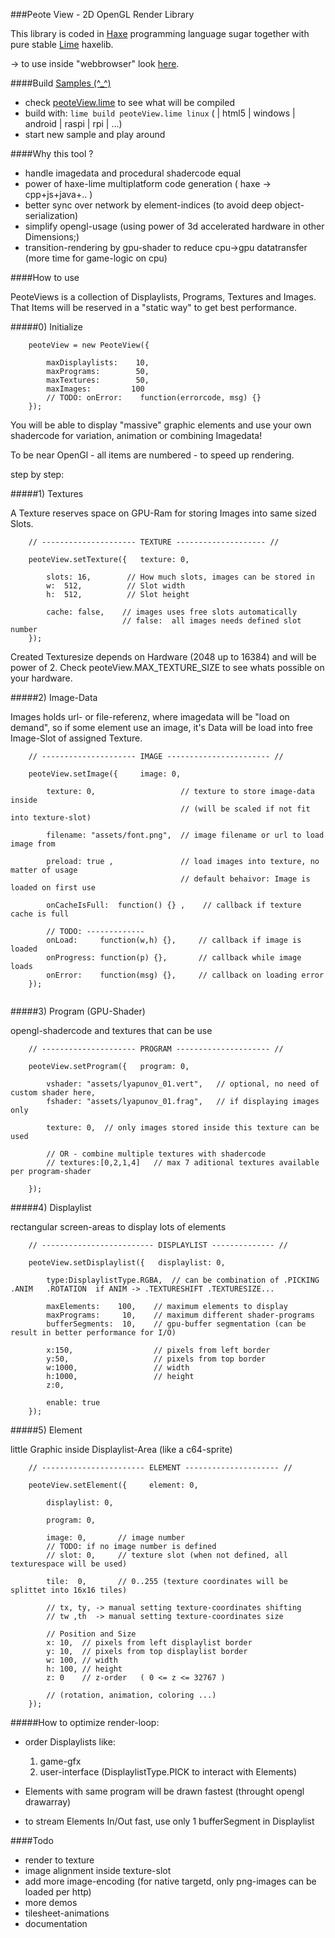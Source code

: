 ###Peote View - 2D OpenGL Render Library

This library is coded in [Haxe](http://haxe.org) programming language sugar 
together with pure stable [Lime](https://github.com/openfl/lime) haxelib.

-> to use inside "webbrowser" look [here](https://github.com/maitag/peoteView.js). 



####Build [Samples (^_^)](http://maitag.github.io/peote-view/)

- check [peoteView.lime](https://github.com/maitag/peote-view/blob/master/peoteView.lime#L10) to see what will be compiled
- build with: `lime build peoteView.lime linux` ( | html5 | windows | android | raspi | rpi | ...)
- start new sample and play around


####Why this tool ?

- handle imagedata and procedural shadercode equal
- power of haxe-lime multiplatform code generation ( haxe -> cpp+js+java+.. )
- better sync over network by element-indices (to avoid deep object-serialization)
- simplify opengl-usage (using power of 3d accelerated hardware in other Dimensions;)
- transition-rendering by gpu-shader to reduce cpu->gpu datatransfer (more time for game-logic on cpu)


####How to use

PeoteViews is a collection of Displaylists, Programs, Textures and Images.
That Items will be reserved in a "static way" to get best performance.

#####0) Initialize
```
	peoteView = new PeoteView({
		
		maxDisplaylists:    10,
		maxPrograms:        50,
		maxTextures:        50,
		maxImages:         100
		// TODO: onError:    function(errorcode, msg) {}
	});
```



You will be able to display "massive" graphic elements and use your own shadercode
for variation, animation or combining Imagedata!

To be near OpenGl - all items are numbered - to speed up rendering.


step by step:

	

#####1) Textures

A Texture reserves space on GPU-Ram for storing Images into same sized Slots.

```
	// --------------------- TEXTURE -------------------- //
	
	peoteView.setTexture({   texture: 0,
	
		slots: 16,        // How much slots, images can be stored in
		w:  512,          // Slot width
		h:  512,          // Slot height
		
		cache: false,    // images uses free slots automatically
		                 // false:  all images needs defined slot number
	});
```	
	
Created Texturesize depends on Hardware (2048 up to 16384) and will be power of 2.
Check peoteView.MAX_TEXTURE_SIZE to see whats possible on your hardware.



#####2) Image-Data

Images holds url- or file-referenz, where imagedata will be "load on demand", so
if some element use an image, it's Data will be load into free Image-Slot of assigned Texture.
```
	// --------------------- IMAGE ----------------------- //
	
	peoteView.setImage({     image: 0,
	
		texture: 0,                   // texture to store image-data inside
		                              // (will be scaled if not fit into texture-slot)
		
		filename: "assets/font.png",  // image filename or url to load image from
									  
		preload: true ,               // load images into texture, no matter of usage 
									  // default behaivor: Image is loaded on first use

		onCacheIsFull:  function() {} ,    // callback if texture cache is full
									  
		// TODO: -------------
		onLoad:     function(w,h) {},	  // callback if image is loaded
		onProgress: function(p) {},	      // callback while image loads
		onError:    function(msg) {},	  // callback on loading error		
	});
	
```

		

#####3) Program (GPU-Shader)

opengl-shadercode and textures that can be use

```
	// --------------------- PROGRAM --------------------- //
	
	peoteView.setProgram({   program: 0,
	
		vshader: "assets/lyapunov_01.vert",   // optional, no need of custom shader here,
		fshader: "assets/lyapunov_01.frag",   // if displaying images only
		
		texture: 0,  // only images stored inside this texture can be used

		// OR - combine multiple textures with shadercode
		// textures:[0,2,1,4]   // max 7 aditional textures available per program-shader
		
	});
```		
		

		

#####4) Displaylist

rectangular screen-areas to display lots of elements

```
	// ------------------------- DISPLAYLIST -------------- //

	peoteView.setDisplaylist({   displaylist: 0,
		
		type:DisplaylistType.RGBA,  // can be combination of .PICKING  .ANIM   .ROTATION  if ANIM -> .TEXTURESHIFT .TEXTURESIZE...
		
		maxElements:    100,	// maximum elements to display
		maxPrograms:     10,	// maximum different shader-programs
		bufferSegments:  10,	// gpu-buffer segmentation (can be result in better performance for I/O)
		
		x:150,	                // pixels from left border
		y:50,	                // pixels from top border
		w:1000,	                // width
		h:1000,	                // height
		z:0,
		
		enable: true
	});
```



#####5) Element

little Graphic inside Displaylist-Area (like a c64-sprite)

```
	// ----------------------- ELEMENT --------------------- //
	
	peoteView.setElement({     element: 0,

		displaylist: 0,
		
		program: 0,
		
		image: 0,       // image number
		// TODO: if no image number is defined
		// slot: 0,     // texture slot (when not defined, all texturespace will be used)
		
		tile:  0,       // 0..255 (texture coordinates will be splittet into 16x16 tiles)
		
		// tx, ty, -> manual setting texture-coordinates shifting
		// tw ,th  -> manual setting texture-coordinates size
		
		// Position and Size
		x: 10,	// pixels from left displaylist border
		y: 10,	// pixels from top displaylist border
		w: 100,	// width
		h: 100,	// height
		z: 0    // z-order   ( 0 <= z <= 32767 )
		
		// (rotation, animation, coloring ...)
	});
```

	

#####How to optimize render-loop:

- order Displaylists like:
	1) game-gfx 
	2) user-interface (DisplaylistType.PICK to interact with Elements)
	
- Elements with same program will be drawn fastest (throught opengl drawarray)
- to stream Elements In/Out fast,  use only 1 bufferSegment in Displaylist



####Todo

- render to texture
- image alignment inside texture-slot
- add more image-encoding (for native targetd, only png-images can be loaded per http)
- more demos
- tilesheet-animations
- documentation



